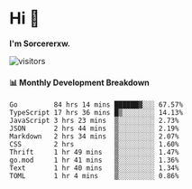 # Hi 👋

**I'm Sorcererxw.**
 
![visitors](https://visitor-badge.glitch.me/badge?page_id=sorcererxw.sorcererx)

#### 📊 Monthly Development Breakdown

<!--START_SECTION:waka-->
```text
Go         84 hrs 14 mins ██████▓░░░ 67.57%
TypeScript 17 hrs 36 mins █▒░░░░░░░░ 14.13%
JavaScript 3 hrs 23 mins  ▒░░░░░░░░░ 2.73%
JSON       2 hrs 44 mins  ▒░░░░░░░░░ 2.19%
Markdown   2 hrs 34 mins  ▒░░░░░░░░░ 2.07%
CSS        2 hrs          ▒░░░░░░░░░ 1.60%
Thrift     1 hr 49 mins   ▒░░░░░░░░░ 1.47%
go.mod     1 hr 41 mins   ▒░░░░░░░░░ 1.36%
Text       1 hr 40 mins   ▒░░░░░░░░░ 1.34%
TOML       1 hr 4 mins    ▒░░░░░░░░░ 0.86%
```
<!--END_SECTION:waka-->

